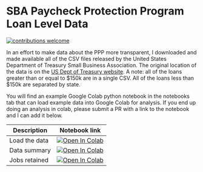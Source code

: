 # SBA Paycheck Protection Program Loan Level Data

[![contributions welcome](https://img.shields.io/badge/contributions-welcome-brightgreen.svg?style=flat)](https://github.com/dwyl/esta/issues)

In an effort to make data about the PPP more transparent, I downloaded and made available all of the CSV files released by the United States Department of Treasury Small Business Association. The original location of the data is on the [US Dept of Treasury website](https://home.treasury.gov/policy-issues/cares-act/assistance-for-small-businesses/sba-paycheck-protection-program-loan-level-data). A note: all of the loans greater than or equal to $150k are in a single CSV. All of the loans less than $150k are separated by state. 

You will find an example Google Colab python notebook in the notebooks tab that can load example data into Google Colab for analysis. If you end up doing an analysis in colab, please submit a PR with a link to the notebook and I can add it below.

| Description 	| Notebook link 	|
|-	|-	|
|  Load the data	| <a href="https://colab.research.google.com/github/sbooeshaghi/SBA-PPP-Loan-Data/blob/master/notebooks/load_data.ipynb" target="_parent"><img src="https://colab.research.google.com/assets/colab-badge.svg" alt="Open In Colab"/></a> 	|
| Data summary | <a href="https://colab.research.google.com/github/sbooeshaghi/SBA-PPP-Loan-Data/blob/master/notebooks/data_summary.ipynb" target="_parent"><img src="https://colab.research.google.com/assets/colab-badge.svg" alt="Open In Colab"/></a> |
|  Jobs retained	|  <a href="https://colab.research.google.com/github/sbooeshaghi/SBA-PPP-Loan-Data/blob/master/notebooks/jobs_retained.ipynb" target="_parent"><img src="https://colab.research.google.com/assets/colab-badge.svg" alt="Open In Colab"/></a>	|
